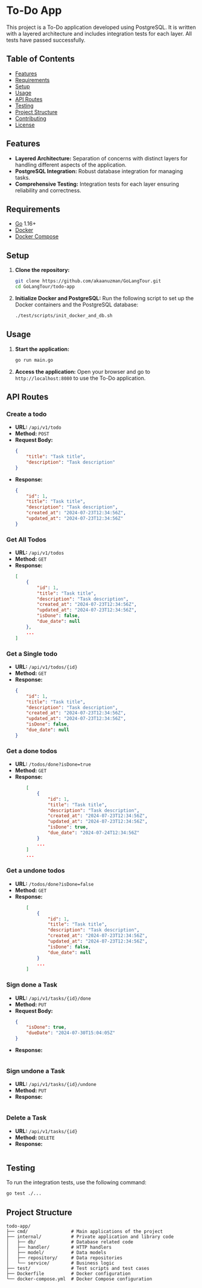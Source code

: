 # To-Do App

This project is a To-Do application developed using PostgreSQL. It is written with a layered architecture and includes integration tests for each layer. All tests have passed successfully.

## Table of Contents
- [Features](#features)
- [Requirements](#requirements)
- [Setup](#setup)
- [Usage](#usage)
- [API Routes](#api-routes)
- [Testing](#testing)
- [Project Structure](#project-structure)
- [Contributing](#contributing)
- [License](#license)

## Features
- **Layered Architecture:** Separation of concerns with distinct layers for handling different aspects of the application.
- **PostgreSQL Integration:** Robust database integration for managing tasks.
- **Comprehensive Testing:** Integration tests for each layer ensuring reliability and correctness.

## Requirements
- [Go](https://golang.org/) 1.16+
- [Docker](https://www.docker.com/)
- [Docker Compose](https://docs.docker.com/compose/)

## Setup
1. **Clone the repository:**
    ```bash
    git clone https://github.com/akaanuzman/GoLangTour.git
    cd GoLangTour/todo-app
    ```

2. **Initialize Docker and PostgreSQL:**
    Run the following script to set up the Docker containers and the PostgreSQL database:
    ```bash
    ./test/scripts/init_docker_and_db.sh
    ```

## Usage
1. **Start the application:**
    ```bash
    go run main.go
    ```

2. **Access the application:**
    Open your browser and go to `http://localhost:8080` to use the To-Do application.

## API Routes
### Create a todo
- **URL:** `/api/v1/todo`
- **Method:** `POST`
- **Request Body:**
    ```json
    {
        "title": "Task title",
        "description": "Task description"
    }
    ```
- **Response:**
    ```json
    {
        "id": 1,
        "title": "Task title",
        "description": "Task description",
        "created_at": "2024-07-23T12:34:56Z",
        "updated_at": "2024-07-23T12:34:56Z"
    }
    ```

### Get All Todos
- **URL:** `/api/v1/todos`
- **Method:** `GET`
- **Response:**
    ```json
    [
        {
            "id": 1,
            "title": "Task title",
            "description": "Task description",
            "created_at": "2024-07-23T12:34:56Z",
            "updated_at": "2024-07-23T12:34:56Z",
            "isDone": false,
            "due_date": null
        },
        ...
    ]
    ```

### Get a Single todo
- **URL:** `/api/v1/todos/{id}`
- **Method:** `GET`
- **Response:**
    ```json
    {
        "id": 1,
        "title": "Task title",
        "description": "Task description",
        "created_at": "2024-07-23T12:34:56Z",
        "updated_at": "2024-07-23T12:34:56Z",
        "isDone": false,
        "due_date": null
    }
    ```

### Get a done todos
- **URL:** `/todos/done?isDone=true`
- **Method:** `GET`
- **Response:**
    ```json
        [
            {
                "id": 1,
                "title": "Task title",
                "description": "Task description",
                "created_at": "2024-07-23T12:34:56Z",
                "updated_at": "2024-07-23T12:34:56Z",
                "isDone": true,
                "due_date": "2024-07-24T12:34:56Z"
            }
            ...
        ]
        ...
    ```

### Get a undone todos
- **URL:** `/todos/done?isDone=false`
- **Method:** `GET`
- **Response:**
    ```json
        [
            {
                "id": 1,
                "title": "Task title",
                "description": "Task description",
                "created_at": "2024-07-23T12:34:56Z",
                "updated_at": "2024-07-23T12:34:56Z",
                "isDone": false,
                "due_date": null
            }
            ...
        ]
    ```

### Sign done a Task
- **URL:** `/api/v1/tasks/{id}/done`
- **Method:** `PUT`
- **Request Body:**
    ```json
    {
        "isDone": true,
        "dueDate": "2024-07-30T15:04:05Z"
    }
    ```
- **Response:**
    ```json

    ```

### Sign undone a Task
- **URL:** `/api/v1/tasks/{id}/undone`
- **Method:** `PUT`
- **Response:**
    ```json

    ```

### Delete a Task
- **URL:** `/api/v1/tasks/{id}`
- **Method:** `DELETE`
- **Response:**
    ```json
    
    ```

## Testing
To run the integration tests, use the following command:
```bash
go test ./...
```

## Project Structure
```
todo-app/
├── cmd/                # Main applications of the project
├── internal/           # Private application and library code
│   ├── db/             # Database related code
│   ├── handler/        # HTTP handlers
│   ├── model/          # Data models
│   ├── repository/     # Data repositories
│   └── service/        # Business logic
├── test/               # Test scripts and test cases
├── Dockerfile          # Docker configuration
└── docker-compose.yml  # Docker Compose configuration
```